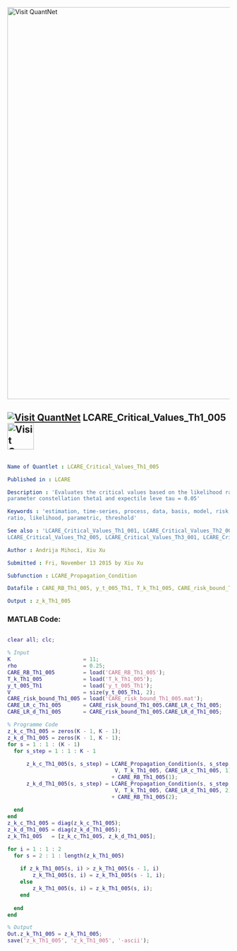 
[<img src="https://github.com/QuantLet/Styleguide-and-FAQ/blob/master/pictures/banner.png" width="888" alt="Visit QuantNet">](http://quantlet.de/)

## [<img src="https://github.com/QuantLet/Styleguide-and-FAQ/blob/master/pictures/qloqo.png" alt="Visit QuantNet">](http://quantlet.de/) **LCARE_Critical_Values_Th1_005** [<img src="https://github.com/QuantLet/Styleguide-and-FAQ/blob/master/pictures/QN2.png" width="60" alt="Visit QuantNet 2.0">](http://quantlet.de/)

```yaml

Name of Quantlet : LCARE_Critical_Values_Th1_005

Published in : LCARE

Description : 'Evaluates the critical values based on the likelihood ration and risk bound at
parameter constellation theta1 and expectile leve tau = 0.05'

Keywords : 'estimation, time-series, process, data, basis, model, risk, parameter, likelihood
ratio, likelihood, parametric, threshold'

See also : 'LCARE_Critical_Values_Th1_001, LCARE_Critical_Values_Th2_001,
LCARE_Critical_Values_Th2_005, LCARE_Critical_Values_Th3_001, LCARE_Critical_Values_Th3_005'

Author : Andrija Mihoci, Xiu Xu

Submitted : Fri, November 13 2015 by Xiu Xu

Subfunction : LCARE_Propagation_Condition

Datafile : CARE_RB_Th1_005, y_t_005_Th1, T_k_Th1_005, CARE_risk_bound_Th1_005.mat

Output : z_k_Th1_005

```


### MATLAB Code:
```matlab

clear all; clc;

% Input
K                       = 11;                                     
rho                     = 0.25;                                 
CARE_RB_Th1_005         = load('CARE_RB_Th1_005'); 
T_k_Th1_005             = load('T_k_Th1_005');          
y_t_005_Th1             = load('y_t_005_Th1');
V                       = size(y_t_005_Th1, 2);
CARE_risk_bound_Th1_005 = load('CARE_risk_bound_Th1_005.mat');
CARE_LR_c_Th1_005       = CARE_risk_bound_Th1_005.CARE_LR_c_Th1_005;
CARE_LR_d_Th1_005       = CARE_risk_bound_Th1_005.CARE_LR_d_Th1_005;

% Programme Code
z_k_c_Th1_005 = zeros(K - 1, K - 1); 
z_k_d_Th1_005 = zeros(K - 1, K - 1);
for s = 1 : 1 : (K - 1)
  for s_step = 1 : 1 : K - 1
      
      z_k_c_Th1_005(s, s_step) = LCARE_Propagation_Condition(s, s_step, ...
                                  V, T_k_Th1_005, CARE_LR_c_Th1_005, 1)...
                                 + CARE_RB_Th1_005(1);
      z_k_d_Th1_005(s, s_step) = LCARE_Propagation_Condition(s, s_step, ...
                                  V, T_k_Th1_005, CARE_LR_d_Th1_005, 2)...
                                 + CARE_RB_Th1_005(2);
                             
  end
end
z_k_c_Th1_005 = diag(z_k_c_Th1_005); 
z_k_d_Th1_005 = diag(z_k_d_Th1_005);
z_k_Th1_005   = [z_k_c_Th1_005, z_k_d_Th1_005];

for i = 1 : 1 : 2
  for s = 2 : 1 : length(z_k_Th1_005)
      
    if z_k_Th1_005(s, i) > z_k_Th1_005(s - 1, i)
        z_k_Th1_005(s, i) = z_k_Th1_005(s - 1, i);
    else
        z_k_Th1_005(s, i) = z_k_Th1_005(s, i);
    end
    
  end
end

% Output
Out.z_k_Th1_005 = z_k_Th1_005;
save('z_k_Th1_005', 'z_k_Th1_005', '-ascii');


```
